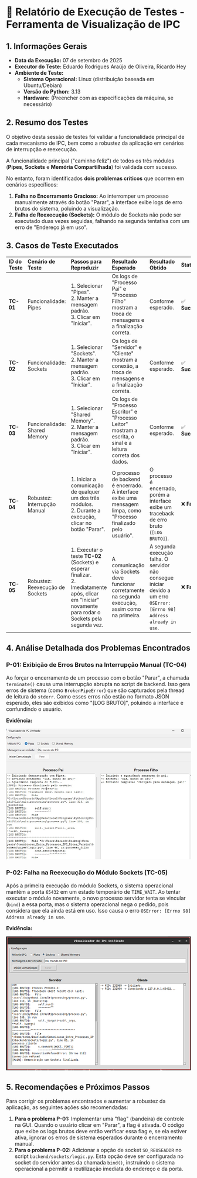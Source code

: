 # 📝 Relatório de Execução de Testes - Ferramenta de Visualização de IPC

## 1. Informações Gerais

* **Data da Execução:** 07 de setembro de 2025
* **Executor do Teste:** Eduardo Rodrigues Araújo de Oliveira, Ricardo Hey
* **Ambiente de Teste:**
    * **Sistema Operacional:** Linux (distribuição baseada em Ubuntu/Debian)
    * **Versão do Python:** 3.13
    * **Hardware:** (Preencher com as especificações da máquina, se necessário)

## 2. Resumo dos Testes

O objetivo desta sessão de testes foi validar a funcionalidade principal de cada mecanismo de IPC, bem como a robustez da aplicação em cenários de interrupção e reexecução.

A funcionalidade principal ("caminho feliz") de todos os três módulos (**Pipes**, **Sockets** e **Memória Compartilhada**) foi validada com sucesso.

No entanto, foram identificados **dois problemas críticos** que ocorrem em cenários específicos:
1.  **Falha no Encerramento Gracioso:** Ao interromper um processo manualmente através do botão "Parar", a interface exibe logs de erro brutos do sistema, poluindo a visualização.
2.  **Falha de Reexecução (Sockets):** O módulo de Sockets não pode ser executado duas vezes seguidas, falhando na segunda tentativa com um erro de "Endereço já em uso".

## 3. Casos de Teste Executados

| ID do Teste | Cenário de Teste | Passos para Reproduzir | Resultado Esperado | Resultado Obtido | Status |
| :--- | :--- | :--- | :--- | :--- | :--- |
| **TC-01** | Funcionalidade: Pipes | 1. Selecionar "Pipes". <br> 2. Manter a mensagem padrão. <br> 3. Clicar em "Iniciar". | Os logs de "Processo Pai" e "Processo Filho" mostram a troca de mensagens e a finalização correta. | Conforme esperado. | ✅ **Sucesso** |
| **TC-02** | Funcionalidade: Sockets | 1. Selecionar "Sockets". <br> 2. Manter a mensagem padrão. <br> 3. Clicar em "Iniciar". | Os logs de "Servidor" e "Cliente" mostram a conexão, a troca de mensagens e a finalização correta. | Conforme esperado. | ✅ **Sucesso** |
| **TC-03** | Funcionalidade: Shared Memory | 1. Selecionar "Shared Memory". <br> 2. Manter a mensagem padrão. <br> 3. Clicar em "Iniciar". | Os logs de "Processo Escritor" e "Processo Leitor" mostram a escrita, o sinal e a leitura correta dos dados. | Conforme esperado. | ✅ **Sucesso** |
| **TC-04** | Robustez: Interrupção Manual | 1. Iniciar a comunicação de qualquer um dos três módulos. <br> 2. Durante a execução, clicar no botão "Parar". | O processo de backend é encerrado. A interface exibe uma mensagem limpa, como "Processo finalizado pelo usuário". | O processo é encerrado, porém a interface exibe um traceback de erro bruto (`[LOG BRUTO]`). | ❌ **Falha** |
| **TC-05** | Robustez: Reexecução de Sockets | 1. Executar o teste **TC-02** (Sockets) e esperar finalizar. <br> 2. Imediatamente após, clicar em "Iniciar" novamente para rodar o Sockets pela segunda vez. | A comunicação via Sockets deve funcionar corretamente na segunda execução, assim como na primeira. | A segunda execução falha. O servidor não consegue iniciar devido a um erro `OSError: [Errno 98] Address already in use`. | ❌ **Falha** |

## 4. Análise Detalhada dos Problemas Encontrados

### P-01: Exibição de Erros Brutos na Interrupção Manual (TC-04)

Ao forçar o encerramento de um processo com o botão "Parar", a chamada `terminate()` causa uma interrupção abrupta no script de backend. Isso gera erros de sistema (como `BrokenPipeError`) que são capturados pela thread de leitura do `stderr`. Como esses erros não estão no formato JSON esperado, eles são exibidos como "[LOG BRUTO]", poluindo a interface e confundindo o usuário.

**Evidência:**

![Screenshot do erro de interrupção manual](images/erro_interrupcao.jpeg)

### P-02: Falha na Reexecução do Módulo Sockets (TC-05)

Após a primeira execução do módulo Sockets, o sistema operacional mantém a porta `65432` em um estado temporário de `TIME_WAIT`. Ao tentar executar o módulo novamente, o novo processo servidor tenta se vincular (`bind`) a essa porta, mas o sistema operacional nega o pedido, pois considera que ela ainda está em uso. Isso causa o erro `OSError: [Errno 98] Address already in use`.

**Evidência:**

![Screenshot do erro de reuso de endereço no Socket](images/erro_socket_reuso.png)

## 5. Recomendações e Próximos Passos

Para corrigir os problemas encontrados e aumentar a robustez da aplicação, as seguintes ações são recomendadas:

1.  **Para o problema P-01:** Implementar uma "flag" (bandeira) de controle na GUI. Quando o usuário clicar em "Parar", a flag é ativada. O código que exibe os logs brutos deve então verificar essa flag e, se ela estiver ativa, ignorar os erros de sistema esperados durante o encerramento manual.
2.  **Para o problema P-02:** Adicionar a opção de socket `SO_REUSEADDR` no script `backend/sockets/logic.py`. Esta opção deve ser configurada no socket do servidor antes da chamada `bind()`, instruindo o sistema operacional a permitir a reutilização imediata do endereço e da porta.

